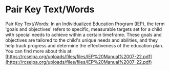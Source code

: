 # Pair Key Text/Words
Pair Key Text/Words: In an Individualized Education Program (IEP), the term 'goals and objectives' refers to specific, measurable targets set for a child with special needs to achieve within a certain timeframe. These goals and objectives are tailored to the child's unique needs and abilities, and they help track progress and determine the effectiveness of the education plan.
You can find more about this at: [https://rcselpa.org/uploads/files/files/IEP%20Manual%2007-22.pdf](https://rcselpa.org/uploads/files/files/IEP%20Manual%2007-22.pdf)